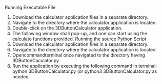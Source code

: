 Running Executable File
 1. Download the calculator application files in a separate directory.
 2. Navigate to the directory where the calculator application is located.
 3. Double-click on the 3DButtonCalculator application.
 4. The following window shall pop-up, and one can start using the calculato functions provided.
 Running the source Python Script
 1. Download the calculator application files in a separate directory.
 2. Navigate to the directory where the calculator application is located.
 3. Opencommandterminal once navigated to the directory having 3DButtonCaculator.py
 4. Run the application by executing the following command in terminal: python 3DButtonCalculator.py (or python3 3DButtonCalculator.py as needed
